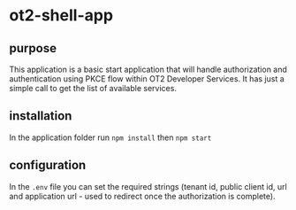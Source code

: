# ot2-shell-app

## purpose
This application is a basic start application that will handle authorization and authentication using PKCE flow within OT2 Developer Services.
It has just a simple call to get the list of available services.

## installation
In the application folder run `npm install` then `npm start`

## configuration
In the `.env` file you can set the required strings (tenant id, public client id, url and application url - used to redirect once the authorization is complete).
